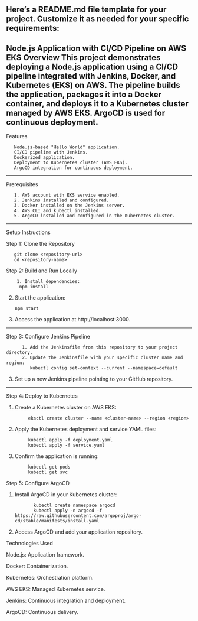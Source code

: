 Here’s a README.md file template for your project. Customize it as needed for your specific requirements:
---
Node.js Application with CI/CD Pipeline on AWS EKS
Overview
This project demonstrates deploying a Node.js application using a CI/CD pipeline integrated with Jenkins, Docker, and Kubernetes (EKS) on AWS. The pipeline builds the application, packages it into a Docker container, and deploys it to a Kubernetes cluster managed by AWS EKS. ArgoCD is used for continuous deployment.
---
Features

       Node.js-based "Hello World" application.
       CI/CD pipeline with Jenkins.
       Dockerized application.
       Deployment to Kubernetes cluster (AWS EKS).
       ArgoCD integration for continuous deployment.
---

Prerequisites

       1. AWS account with EKS service enabled.
       2. Jenkins installed and configured.
       3. Docker installed on the Jenkins server.
       4. AWS CLI and kubectl installed.
       5. ArgoCD installed and configured in the Kubernetes cluster.
---

Setup Instructions

  Step 1: Clone the Repository

       git clone <repository-url>
       cd <repository-name>

  Step 2: Build and Run Locally
      
        1. Install dependencies:
         npm install


2. Start the application:

       npm start


3. Access the application at http://localhost:3000.




---

Step 3: Configure Jenkins Pipeline

          1. Add the Jenkinsfile from this repository to your project directory.
          2. Update the Jenkinsfile with your specific cluster name and region:
             kubectl config set-context --current --namespace=default


3. Set up a new Jenkins pipeline pointing to your GitHub repository.

---

Step 4: Deploy to Kubernetes

1. Create a Kubernetes cluster on AWS EKS:

            eksctl create cluster --name <cluster-name> --region <region>

2. Apply the Kubernetes deployment and service YAML files:

            kubectl apply -f deployment.yaml
            kubectl apply -f service.yaml


3. Confirm the application is running:

            kubectl get pods
            kubectl get svc

Step 5: Configure ArgoCD

1. Install ArgoCD in your Kubernetes cluster:

              kubectl create namespace argocd
              kubectl apply -n argocd -f https://raw.githubusercontent.com/argoproj/argo-cd/stable/manifests/install.yaml


2. Access ArgoCD and add your application repository.

Technologies Used

Node.js: Application framework.

Docker: Containerization.

Kubernetes: Orchestration platform.

AWS EKS: Managed Kubernetes service.

Jenkins: Continuous integration and deployment.

ArgoCD: Continuous delivery.
